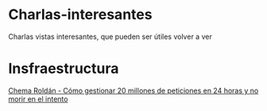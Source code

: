 # Charlas-interesantes
Charlas vistas interesantes, que pueden ser útiles volver a ver

# Insfraestructura
[Chema Roldán - Cómo gestionar 20 millones de peticiones en 24 horas y no morir en el intento](https://www.youtube.com/watch?v=CGG58upWYwo)
